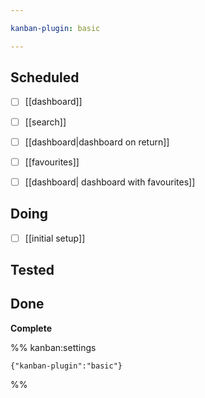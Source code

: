 ```yaml
---

kanban-plugin: basic

---
```


## Scheduled

- [ ] [[dashboard]]
- [ ] [[search]]
- [ ] [[dashboard|dashboard on return]]
- [ ] [[favourites]]
- [ ] [[dashboard| dashboard with favourites]]


## Doing

- [ ] [[initial setup]]


## Tested



## Done

**Complete**




%% kanban:settings
```
{"kanban-plugin":"basic"}
```
%%